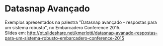# Datasnap Avançado
Exemplos apresentados na palestra "Datasnap avançado - respostas para um sistema robusto", no Embarcadero Conference 2015. <br>
Slides em: http://pt.slideshare.net/kmerlotti/datasnap-avanado-respostas-para-um-sistema-robusto-embarcadero-conference-2015
